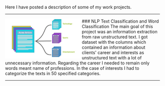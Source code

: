 Here I have posted a description of some of my work projects.

---
<p>
  <img width="250" align='left' src="https://github.com/nik-kad/portfolio/blob/main/pictures/text_classification.jpg">
</p>
### NLP Text Classification and Word Classification
The main goal of this project was an information extraction from raw unstructured text.
I got dataset with the columns which contained an information about clients' career and interests as unstructured text with a lot of unnecessary information.
Regarding the career I needed to remain only words meant name of professions.
In the case of interests I had to categorize the texts in 50 specified categories.


---
